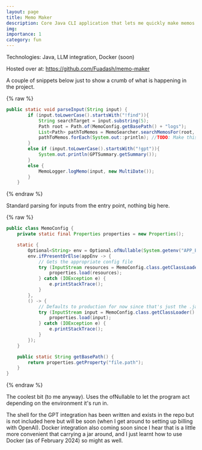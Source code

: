 ```yaml
---
layout: page
title: Memo Maker
description: Core Java CLI application that lets me quickly make memos in text file format. Still updated here and there whenever I have a feature to add.
img:
importance: 1
category: fun
---
```


Technologies: Java, LLM integration, Docker (soon)

Hosted over at: <a href="https://github.com/Fuadash/memo-maker">https://github.com/Fuadash/memo-maker</a>

A couple of snippets below just to show a crumb of what is happening in the project.

{% raw %}

```java
public static void parseInput(String input) {
        if (input.toLowerCase().startsWith("!find")){
            String searchTarget = input.substring(5);
            Path root = Path.of(MemoConfig.getBasePath() + "logs");
            List<Path> pathToMemos = MemoSearcher.searchMemosFor(root, searchTarget);
            pathToMemos.forEach(System.out::println); //TODO: Make this only print like 10 at a time, maybe move into a memoprinter class
        }
        else if (input.toLowerCase().startsWith("!gpt")){
            System.out.println(GPTSummary.getSummary());
        }
        else {
            MemoLogger.logMemo(input, new MultiDate());
        }
    }
```

{% endraw %}

Standard parsing for inputs from the entry point, nothing big here.

{% raw %}

```java
public class MemoConfig {
    private static final Properties properties = new Properties();

    static {
        Optional<String> env = Optional.ofNullable(System.getenv("APP_ENV"));
        env.ifPresentOrElse(appEnv -> {
            // Gets the appropriate config file
            try (InputStream resources = MemoConfig.class.getClassLoader().getResourceAsStream("resources/" + appEnv + "/config.properties")) {
                properties.load(resources);
            } catch (IOException e) {
                e.printStackTrace();
            }
        },
        () -> {
            // Defaults to production for now since that's just the .jar
            try (InputStream input = MemoConfig.class.getClassLoader().getResourceAsStream("resources/prod/config.properties")) {
                properties.load(input);
            } catch (IOException e) {
                e.printStackTrace();
            }
        });
    }

    public static String getBasePath() {
        return properties.getProperty("file.path");
    }
}
```

{% endraw %}

The coolest bit (to me anyway). Uses the ofNullable to let the program act depending on the environment it's run in.

The shell for the GPT integration has been written and exists in the repo but is not included here but will be soon (when I get around to setting up billing with OpenAI).
Docker integration also coming soon since I hear that is a little more convenient that carrying a jar around, and I just learnt how to use Docker (as of February 2024) so might as well.
